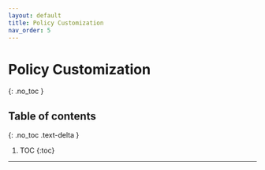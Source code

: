 ```yaml
---
layout: default
title: Policy Customization
nav_order: 5
---
```


# Policy Customization
{: .no_toc }

## Table of contents
{: .no_toc .text-delta }

1. TOC
{:toc}

---
